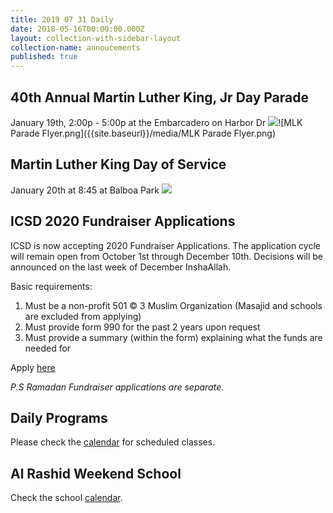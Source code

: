 ```yaml
---
title: 2019 07 31 Daily
date: 2018-05-16T00:00:00.000Z
layout: collection-with-sidebar-layout
collection-name: annoucements
published: true
---
```

## 40th Annual Martin Luther King, Jr Day Parade
January 19th, 2:00p - 5:00p at the Embarcadero on Harbor Dr
![]({{site.baseurl}}/media/MLK%20Parade%20Flyer.png)![MLK Parade Flyer.png]({{site.baseurl}}/media/MLK Parade Flyer.png)


## Martin Luther King Day of Service
January 20th at 8:45 at Balboa Park
![]({{site.baseurl}}/media/MLK-DigitalFlier%20-%202up-20201024_1.jpg)

## ICSD 2020 Fundraiser Applications
ICSD is now accepting 2020 Fundraiser Applications. The application cycle will remain open from October 1st through December 10th. Decisions will be announced on the last week of December InshaAllah.

Basic requirements:
 1. Must be a non-profit 501 © 3 Muslim Organization (Masajid and schools are excluded from applying)
 1. Must provide form 990 for the past 2 years upon request
 1. Must provide a summary (within the form) explaining what the funds are needed for

Apply [here](https://docs.google.com/forms/d/e/1FAIpQLScJDjZEHeH3f1CJTkYy9P_Sz3GICXuevHICvQR6Vxr7qrgbhw/viewform)

*P.S Ramadan Fundraiser applications are separate.*

## Daily Programs
Please check the [calendar](http://www.icsd.org/calendar) for scheduled classes.

## Al Rashid Weekend School
Check the school [calendar](https://www.icsd.org/events/2019-2020-alrashid-school-calendar).

